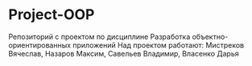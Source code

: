 # Project-OOP
Репозиторий с проектом по дисциплине Разработка объектно-ориентированных приложений
Над проектом работают: Мистреков Вячеслав, Назаров Максим, Савельев Владимир, Власенко Дарья
